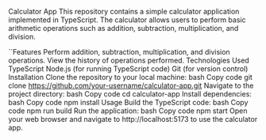 Calculator App
This repository contains a simple calculator application implemented in TypeScript. The calculator allows users to perform basic arithmetic operations such as addition, subtraction, multiplication, and division.

``Features
Perform addition, subtraction, multiplication, and division operations.
View the history of operations performed.
Technologies Used
TypeScript
Node.js (for running TypeScript code)
Git (for version control)
Installation
Clone the repository to your local machine:
bash
Copy code
git clone https://github.com/your-username/calculator-app.git
Navigate to the project directory:
bash
Copy code
cd calculator-app
Install dependencies:
bash
Copy code
npm install
Usage
Build the TypeScript code:
bash
Copy code
npm run build
Run the application:
bash
Copy code
npm start
Open your web browser and navigate to http://localhost:5173 to use the calculator app.
